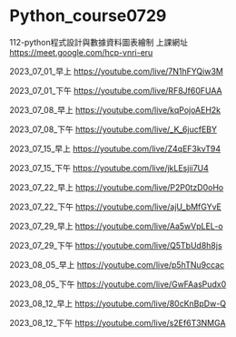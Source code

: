 # Python_course0729
112-python程式設計與數據資料圖表繪制
上課網址
https://meet.google.com/hcp-vnri-eru

2023_07_01_早上
https://youtube.com/live/7N1hFYQiw3M

2023_07_01_下午
https://youtube.com/live/RF8Jf60FUAA

2023_07_08_早上
https://youtube.com/live/kqPojoAEH2k

2023_07_08_下午
https://youtube.com/live/_K_6jucfEBY

2023_07_15_早上
https://youtube.com/live/Z4qEF3kvT94

2023_07_15_下午
https://youtube.com/live/jkLEsjii7U4

2023_07_22_早上
https://youtube.com/live/P2P0tzD0oHo

2023_07_22_下午
https://youtube.com/live/ajU_bMfGYvE

2023_07_29_早上
https://youtube.com/live/Aa5wVpLEL-o

2023_07_29_下午
https://youtube.com/live/Q5TbUd8h8js

2023_08_05_早上
https://youtube.com/live/p5hTNu9ccac

2023_08_05_下午
https://youtube.com/live/GwFAasPudx0

2023_08_12_早上
https://youtube.com/live/80cKnBpDw-Q

2023_08_12_下午
https://youtube.com/live/s2Ef6T3NMGA